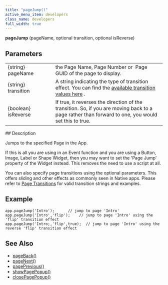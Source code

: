 ```yaml
---
title: "pageJump()"
active_menu_item: developers
class_name: developers
full_width: true
---
```



**pageJump** (pageName, optional transition, optional isReverse)

## Parameters

<table>
<tr>
<td width="164">
{string} pageName

</td>
<td width="12">
</td>
<td width="717">
the Page Name, Page Number or  Page GUID of the page to display.

</td>
</tr>
<tr>
<td width="164">
{string} transition

</td>
<td width="12">
</td>
<td width="717">
  A string indicating the type of transition effect. You can find the <a href="/developers/documentation/scripting-apis/client-api/page-functions/page-transitions">available transition values here</a> .

</td>
</tr>
<tr>
<td width="164">
{boolean} isReverse

</td>
<td width="12">
</td>
<td width="717">
If true, it reverses the direction of the transition. So, if you are moving back to a page rather than forward to one, you would set this to true.

</td>
</tr>
</table>
## Description

Jumps to the specified Page in the App.

If this is all you are using in an Event function and you are using a Button, Image, Label or Shape Widget, then you may want to set the 'Page Jump' property of the Widget instead. This removes the need to use a script at all.

You can also specify page transitions using the optional parameters. This offers sliding and other effects as commonly seen in Native apps. Please refer to [Page Transitions](/developers/documentation/scripting-apis/client-api/page-functions/page-transitions) for valid transition strings and examples.

## Example

    app.pageJump('Intro');      // jump to page 'Intro'
    app.pageJump('Intro','flip');    // jump to page 'Intro' using the 'flip' transition effect
    app.pageJump('Intro;,'flip',true);  // jump to page 'Intro' using the reverse 'flip' transition effect
   

## See Also

 - [pageBack()](/developers/documentation/scripting-apis/client-api/page-functions/pageback)
 - [pageNext()](/developers/documentation/scripting-apis/client-api/page-functions/pagenext)
 - [pagePrevious()](/developers/documentation/scripting-apis/client-api/page-functions/pageprevious)
 - [showPagePopup()](/developers/documentation/scripting-apis/client-api/page-functions/showpagepopup)
 - [closePagePopup()](/developers/documentation/scripting-apis/client-api/page-functions/closepagepopup)

